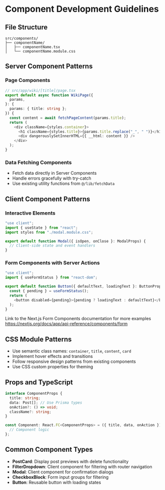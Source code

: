 # Component Development Guidelines

## File Structure

```
src/components/
├── componentName/
│   ├── componentName.tsx
│   └── componentName.module.css
```

## Server Component Patterns

### Page Components

```typescript
// src/app/wiki/[title]/page.tsx
export default async function WikiPage({
  params,
}: {
  params: { title: string };
}) {
  const content = await fetchPageContent(params.title);
  return (
    <div className={styles.container}>
      <h1 className={styles.title}>{params.title.replace("_", " ")}</h1>
      <div dangerouslySetInnerHTML={{ __html: content }} />
    </div>
  );
}
```

### Data Fetching Components

- Fetch data directly in Server Components
- Handle errors gracefully with try-catch
- Use existing utility functions from `@/lib/fetchData`

## Client Component Patterns

### Interactive Elements

```typescript
"use client";
import { useState } from "react";
import styles from "./modal.module.css";

export default function Modal({ isOpen, onClose }: ModalProps) {
  // Client-side state and event handlers
}
```

### Form Components with Server Actions

```typescript
"use client";
import { useFormStatus } from "react-dom";

export default function Button({ defaultText, loadingText }: ButtonProps) {
  const { pending } = useFormStatus();
  return (
    <button disabled={pending}>{pending ? loadingText : defaultText}</button>
  );
}
```

Link to the Next.js Form Components documentation for more examples https://nextjs.org/docs/app/api-reference/components/form

## CSS Module Patterns

- Use semantic class names: `container`, `title`, `content`, `card`
- Implement hover effects and transitions
- Follow responsive design patterns from existing components
- Use CSS custom properties for theming

## Props and TypeScript

```typescript
interface ComponentProps {
  title: string;
  data: Post[]; // Use Prisma types
  onAction?: () => void;
  className?: string;
}

const Component: React.FC<ComponentProps> = ({ title, data, onAction }) => {
  // Component logic
};
```

## Common Component Types

- **PostCard**: Display post previews with delete functionality
- **FilterDropdown**: Client component for filtering with router navigation
- **Modal**: Client component for confirmation dialogs
- **CheckboxBlock**: Form input groups for filtering
- **Button**: Reusable button with loading states
